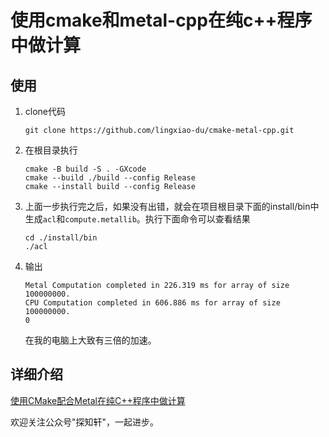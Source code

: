 # 使用cmake和metal-cpp在纯c++程序中做计算
## 使用

1. clone代码

   ```shell
   git clone https://github.com/lingxiao-du/cmake-metal-cpp.git
   ```

2. 在根目录执行

   ```shell
   cmake -B build -S . -GXcode   
   cmake --build ./build --config Release
   cmake --install build --config Release
   ```

3. 上面一步执行完之后，如果没有出错，就会在项目根目录下面的install/bin中生成`acl`和`compute.metallib`。执行下面命令可以查看结果

   ```shell
   cd ./install/bin
   ./acl
   ```

3. 输出

   ```shell
   Metal Computation completed in 226.319 ms for array of size 100000000.
   CPU Computation completed in 606.886 ms for array of size 100000000.
   0
   ```

   在我的电脑上大致有三倍的加速。

## 详细介绍

[使用CMake配合Metal在纯C++程序中做计算](https://mp.weixin.qq.com/s/Gwre4Ju5EnHvL1B74TDUmg)

欢迎关注公众号"探知轩"，一起进步。